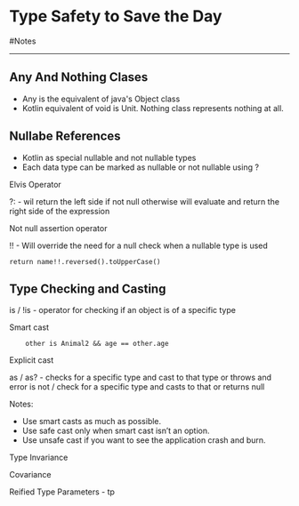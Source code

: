 # Type Safety to Save the Day

#Notes

---

 Any And Nothing Clases
 ----------------------
 * Any is the equivalent of java's Object class
 * Kotlin equivalent of void is Unit. Nothing class represents nothing at all.

Nullabe References
-----------------------
* Kotlin as special nullable and not nullable types
* Each data type can be marked as nullable or not nullable using ?

Elvis Operator

?: - wil return the left side if not null otherwise will evaluate and return the 
right side of the expression

Not null assertion operator

!! - Will override the need for a null check when a nullable type is used

````
return name!!.reversed().toUpperCase()
````

Type Checking and Casting
-------------------------

is / !is - operator for checking if an object is of a specific type

Smart cast

````
    other is Animal2 && age == other.age
````

Explicit cast

as / as? - checks for a specific type and cast to that type or throws and error is not 
            / check for a specific type and casts to that or returns null


Notes:
* Use smart casts as much as possible.
* Use safe cast only when smart cast isn’t an option.
* Use unsafe cast if you want to see the application crash and burn.

Type Invariance

Covariance

Reified Type Parameters - tp
 


